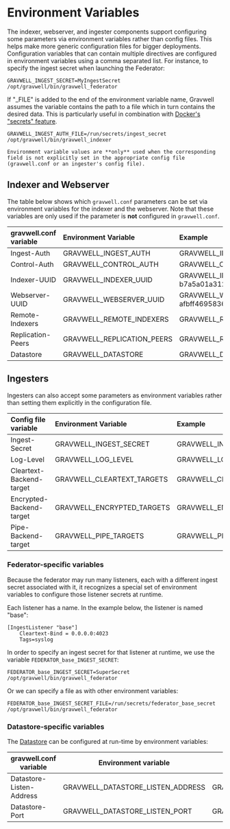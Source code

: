 # Environment Variables

The indexer, webserver, and ingester components support configuring some parameters via environment variables rather than config files. This helps make more generic configuration files for bigger deployments. Configuration variables that can contain multiple directives are configured in environment variables using a comma separated list. For instance, to specify the ingest secret when launching the Federator:

```
GRAVWELL_INGEST_SECRET=MyIngestSecret /opt/gravwell/bin/gravwell_federator
```

If "_FILE" is added to the end of the environment variable name, Gravwell assumes the variable contains the path to a file which in turn contains the desired data. This is particularly useful in combination with [Docker's "secrets" feature](https://docs.docker.com/engine/swarm/secrets/).

```
GRAVWELL_INGEST_AUTH_FILE=/run/secrets/ingest_secret /opt/gravwell/bin/gravwell_indexer
```

```{note}
Environment variable values are **only** used when the corresponding field is not explicitly set in the appropriate config file (gravwell.conf or an ingester's config file).
```

## Indexer and Webserver

The table below shows which `gravwell.conf` parameters can be set via environment variables for the indexer and the webserver. Note that these variables are only used if the parameter is **not** configured in `gravwell.conf`.

| gravwell.conf variable | Environment Variable | Example |
|:------|:----|:---|
| Ingest-Auth | GRAVWELL_INGEST_AUTH | GRAVWELL_INGEST_AUTH=CE58DD3F22422C2E348FCE56FABA131A |
| Control-Auth | GRAVWELL_CONTROL_AUTH | GRAVWELL_CONTROL_AUTH=C2018569D613932A6BBD62A03A101E84 |
| Indexer-UUID | GRAVWELL_INDEXER_UUID | GRAVWELL_INDEXER_UUID=a6bb4386-3433-11e8-bc0b-b7a5a01a3120 |
| Webserver-UUID | GRAVWELL_WEBSERVER_UUID | GRAVWELL_WEBSERVER_UUID=b3191f54-3433-11e8-a0c2-afbff4695836 |
| Remote-Indexers | GRAVWELL_REMOTE_INDEXERS | GRAVWELL_REMOTE_INDEXERS=172.20.0.1:9404,172.20.0.2:9404|
| Replication-Peers | GRAVWELL_REPLICATION_PEERS | GRAVWELL_REPLICATION_PEERS=172.20.0.1:9406,172.20.0.2:9406 |
| Datastore | GRAVWELL_DATASTORE | GRAVWELL_DATASTORE=172.20.0.10:9405 |

## Ingesters

Ingesters can also accept some parameters as environment variables rather than setting them explicitly in the configuration file.

| Config file variable | Environment Variable | Example |
|:------|:----|:---|
| Ingest-Secret | GRAVWELL_INGEST_SECRET | GRAVWELL_INGEST_SECRET=CE58DD3F22422C2E348FCE56FABA131A |
| Log-Level | GRAVWELL_LOG_LEVEL | GRAVWELL_LOG_LEVEL=DEBUG |
| Cleartext-Backend-target | GRAVWELL_CLEARTEXT_TARGETS | GRAVWELL_CLEARTEXT_TARGETS=172.20.0.1:4023,172.20.0.2:4023 |
| Encrypted-Backend-target | GRAVWELL_ENCRYPTED_TARGETS | GRAVWELL_ENCRYPTED_TARGETS=172.20.0.1:4024,172.20.0.2:4024 |
| Pipe-Backend-target | GRAVWELL_PIPE_TARGETS | GRAVWELL_PIPE_TARGETS=/opt/gravwell/comms/pipe |


### Federator-specific variables

Because the federator may run many listeners, each with a different ingest secret associated with it, it recognizes a special set of environment variables to configure those listener secrets at runtime.

Each listener has a name. In the example below, the listener is named "base":

```
[IngestListener "base"]
	Cleartext-Bind = 0.0.0.0:4023
	Tags=syslog
```

In order to specify an ingest secret for that listener at runtime, we use the variable `FEDERATOR_base_INGEST_SECRET`:

```
FEDERATOR_base_INGEST_SECRET=SuperSecret /opt/gravwell/bin/gravwell_federator
```

Or we can specify a file as with other environment variables:

```
FEDERATOR_base_INGEST_SECRET_FILE=/run/secrets/federator_base_secret /opt/gravwell/bin/gravwell_federator
```

### Datastore-specific variables

The [Datastore](/distributed/frontend) can be configured at run-time by environment variables:

| gravwell.conf variable | Environment variable | Example |
|------------------------|----------------------|---------|
| Datastore-Listen-Address | GRAVWELL_DATASTORE_LISTEN_ADDRESS | GRAVWELL_DATASTORE_LISTEN_ADDRESS=192.168.1.100 |
| Datastore-Port | GRAVWELL_DATASTORE_LISTEN_PORT | GRAVWELL_DATASTORE_LISTEN_PORT=9995 |
